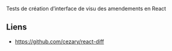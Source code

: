 Tests de création d’interface de visu des amendements en React

Liens
-----

* https://github.com/cezary/react-diff

